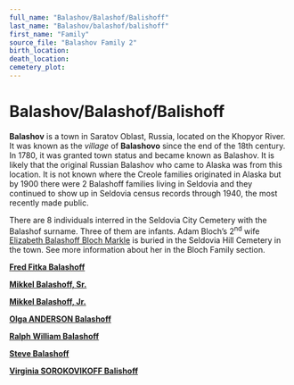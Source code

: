 ```yaml
---
full_name: "Balashov/Balashof/Balishoff"
last_name: "Balashov/balashof/balishoff"
first_name: "Family"
source_file: "Balashov Family 2"
birth_location:
death_location:
cemetery_plot: 
---
```

# Balashov/Balashof/Balishoff

**Balashov** is a town in Saratov Oblast, Russia, located on the Khopyor
River. It was known as the *village* of **Balashovo** since the end of
the 18th century. In 1780, it was granted town status and became known
as Balashov. It is likely that the original Russian Balashov who came to
Alaska was from this location. It is not known where the Creole families
originated in Alaska but by 1900 there were 2 Balashoff families living
in Seldovia and they continued to show up in Seldovia census records
through 1940, the most recently made public.

There are 8 individuals interred in the Seldovia City Cemetery with the Balashof surname. Three of
them are infants. Adam Bloch’s 2<sup>nd</sup> wife [Elizabeth Balashoff
Bloch Markle](Adam%20Bloch%20and%20English.md) is buried in the Seldovia
Hill Cemetery in the town. See more information about her in the Bloch
Family section.

[**Fred Fitka Balashoff**](../_people/Balashoff_Fitka.md)

[**Mikkel Balashoff, Sr.**](../_people/Balashoff_Mikkel_Sr.md)

[**Mikkel Balashoff, Jr.**](../_people/Balashoff_Mikkel_Jr.md)

[**Olga ANDERSON Balashoff**](../_people/Balashoff_Olga_Ponchene.md)

[**Ralph William Balashoff**](../_people/Balashoff_Ralph_William.md)

[**Steve Balashoff**](../_people/Balashoff_Steve.md)

[**Virginia SOROKOVIKOFF Balishoff**](../_people/Balashoff_Virginia_Sorokovikoff.md)